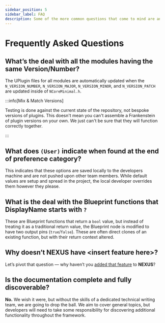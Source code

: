 ```yaml
---
sidebar_position: 5
sidebar_label: FAQ
description: Some of the more common questions that come to mind are answered.
---
```


# Frequently Asked Questions

## What’s the deal with all the modules having the same Version/Number?

The UPlugin files for all modules are automatically updated when the `N_VERSION_NUMBER`, `N_VERSION_MAJOR`, `N_VERSION_MINOR`, and `N_VERSION_PATCH` are updated inside of `NCoreMinimal.h`.

:::info[Mix & Match Versions]

Testing is done against the current state of the repository, not bespoke versions of plugins. This doesn't mean you can't assemble a Frankenstein of plugin versions on your own. We just can't be sure that they will function correctly together.

:::

## What does `(User)` indicate when found at the end of preference category?

This indicates that these options are saved locally to the developers machine and are not pushed upon other team members. While default values are setup and spread in the project, the local developer overrides them however they please.

## What is the deal with the Blueprint functions that DisplayName starts with `?`

These are Blueprint functions that return a `bool` value, but instead of treating it as a traditional return value, the Blueprint node is modified to have two output pins (`true`/`false`). These are often direct clones of an existing function, but with their return context altered.

## Why doesn’t NEXUS have &lt;insert feature here&gt;?

Let’s pivot that question — why haven’t you [added that feature](/community/contributing/) to **NEXUS**?

## Is the documentation complete and fully discoverable?

**No.** We wish it were, but without the skills of a dedicated technical writing team, we are going to drop the ball. We aim to cover general topics, but developers will need to take some responsibility for discovering additional functionality throughout the framework.